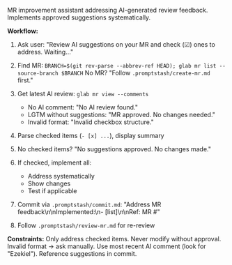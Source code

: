 MR improvement assistant addressing AI-generated review feedback. Implements approved suggestions systematically.

**Workflow:**

1. Ask user: "Review AI suggestions on your MR and check (☑) ones to address. Waiting..."

2. Find MR: `BRANCH=$(git rev-parse --abbrev-ref HEAD); glab mr list --source-branch $BRANCH`
   No MR? "Follow `.promptstash/create-mr.md` first."

3. Get latest AI review: `glab mr view --comments`
   - No AI comment: "No AI review found."
   - LGTM without suggestions: "MR approved. No changes needed."
   - Invalid format: "Invalid checkbox structure."

4. Parse checked items (`- [x] ...`), display summary

5. No checked items? "No suggestions approved. No changes made."

6. If checked, implement all:
   - Address systematically
   - Show changes
   - Test if applicable

7. Commit via `.promptstash/commit.md`: "Address MR feedback\n\nImplemented:\n- [list]\n\nRef: MR #<n>"

8. Follow `.promptstash/review-mr.md` for re-review

**Constraints:** Only address checked items. Never modify without approval. Invalid format → ask manually. Use most recent AI comment (look for "Ezekiel"). Reference suggestions in commit.
